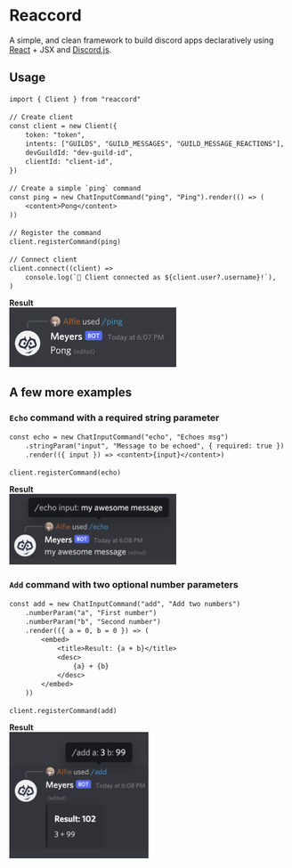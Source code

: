 # Reaccord

A simple, and clean framework to build discord apps declaratively using [React](https://reactjs.org/) + JSX and [Discord.js](https://discord.js.org/).

## Usage

```tsx
import { Client } from "reaccord"

// Create client
const client = new Client({
    token: "token",
    intents: ["GUILDS", "GUILD_MESSAGES", "GUILD_MESSAGE_REACTIONS"],
    devGuildId: "dev-guild-id",
    clientId: "client-id",
})

// Create a simple `ping` command
const ping = new ChatInputCommand("ping", "Ping").render(() => (
    <content>Pong</content>
))

// Register the command
client.registerCommand(ping)

// Connect client
client.connect((client) =>
    console.log(`🚀 Client connected as ${client.user?.username}!`),
)
```

**Result**  
<img src="./assets/images/command_ping.png" alt="Ping Command" width="300">

## A few more examples

### `Echo` command with a required string parameter

```tsx
const echo = new ChatInputCommand("echo", "Echoes msg")
    .stringParam("input", "Message to be echoed", { required: true })
    .render(({ input }) => <content>{input}</content>)

client.registerCommand(echo)
```

**Result**  
<img src="./assets/images/command_echo.png" alt="Echo Command" width="300">

### `Add` command with two optional number parameters

```tsx
const add = new ChatInputCommand("add", "Add two numbers")
    .numberParam("a", "First number")
    .numberParam("b", "Second number")
    .render(({ a = 0, b = 0 }) => (
        <embed>
            <title>Result: {a + b}</title>
            <desc>
                {a} + {b}
            </desc>
        </embed>
    ))

client.registerCommand(add)
```

**Result**  
<img src="./assets/images/command_add.png" alt="Add Command" width="250">

